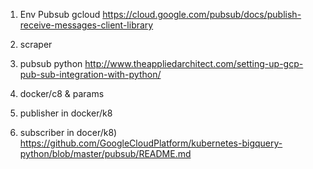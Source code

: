 
1. Env 
 Pubsub gcloud https://cloud.google.com/pubsub/docs/publish-receive-messages-client-library
2. scraper
3. pubsub python
http://www.theappliedarchitect.com/setting-up-gcp-pub-sub-integration-with-python/

3. docker/c8 & params
4. publisher in docker/k8
5. subscriber in docer/k8)
   https://github.com/GoogleCloudPlatform/kubernetes-bigquery-python/blob/master/pubsub/README.md

 
